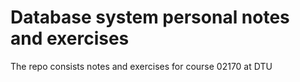 # Database system personal notes and exercises
The repo consists notes and exercises for course 02170 at DTU
